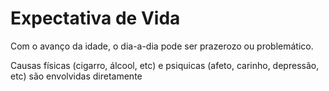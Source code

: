 # Expectativa de Vida

Com o avanço da idade, o dia-a-dia pode ser prazerozo ou problemático.

Causas físicas (cigarro, álcool, etc) e psiquicas (afeto, carinho, depressão, etc) são envolvidas diretamente